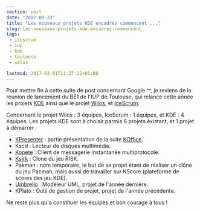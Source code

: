 ```yaml
---
section: post
date: "2007-09-23"
title: "Les nouveaux projets KDE encadrés commencent ..."
slug: les-nouveaux-projets-kde-encadres-commencent
tags:
 - icescrum
 - iup
 - kde
 - toulouse
 - wilos

lastmod: 2017-03-01T11:27:22+01:00
---
```


Pour mettre fin à cette suite de post concernant Google ^^, je reviens de la réunion de lancement du BE1 de l'IUP de Toulouse, qui relance cette année les projets [KDE](http://www.kde.org/) ainsi que le projet [Wilos](http://www.wilos-project.org/), et [IceScrum](http://www.icescrum.org/).

Concernant le projet Wilos : 3 équipes, IceScrum : 1 équipes, et KDE : 4 équipes. Les projets KDE sont à choisir parmis 6 projets éxistant, et 1 projet à démarrer :
  * [KPresenter](http://www.koffice.org/kpresenter/) : partie présentation de la suite [KOffice](http://www.koffice.org/).
  * Kscd : Lecteur de disques multimédia.
  * [Kopete](http://kopete.kde.org/) : Client de messagerie instantanée multiprotocole.
  * [Ksirk](http://%20kde-apps.org/content/show.php/KsirK?content=21450) : Clone du jeu RISK.
  * Pakman : nom temporaire, le but de se projet étant de réaliser un clône du jeu Pacman, mais aussi de travailler sur KScore (plateforme de scores des jeu KDE).
  * [Umbrello](http://umbrello.tuxfamily.org) : Modeleur UML, projet de l'année dernière.
  * KPlato : Outil de gestion de projet, projet de l'année précédente.

Ne reste plus qu'a constituer les équipes et bon courage à tous !
